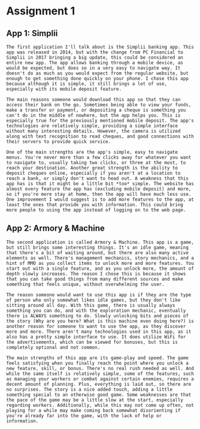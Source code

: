 # Assignment 1

## App 1: Simplii

  
    The first application I'll talk about is the Simplii banking app. This app was released in 2014, but with the change from PC Financial to Simplii in 2017 bringing a big update, this could be considered an entire new app. The app allows banking through a mobile device, as would be expected, but does so in a very easy to navigate way. It doesn't do as much as you would expect from the regular website, but enough to get something done quickly on your phone. I chose this app because although it is simple, it still brings a lot of use, especially with its mobile deposit feature.
	
    The main reasons someone would download this app so that they can access their bank on the go. Sometimes being able to view your funds, make a transfer or payment, or depositing a cheque is something you can't do in the middle of nowhere, but the app helps you. This is especially true for the previously mentioned mobile deposit. The app's technologies are relatively simple, providing a simple interface without many interesting details. However, the camera is utilized along with text recognition to read cheques, and good connections with their servers to provide quick service.
	
    One of the main strengths are the app's simple, easy to navigate menus. You're never more than a few clicks away for whatever you want to navigate to, usually taking two clicks, or three at the most, to reach your destination. Another great strength is the ability to deposit cheques online, especially if you aren't at a location to reach a bank, or simply don't want to head out. A weakness that this app has is that it might be a little bit *too* simple. The website has almost every feature the app has (excluding mobile deposit) and more, so if you're more stay at home, then the app will have much less use. One improvement I would suggest is to add more features to the app, at least the ones that provide you with information. This could bring more people to using the app instead of logging on to the web page.
	

## App 2: Armory & Machine


    The second application is called Armory & Machine. This app is a game, but still brings some interesting things. It's an idle game, meaning that there's a bit of waiting around, but there are also many active elements as well. There's management mechanics, story mechanics, and a hint of MMO as you collect items to unlock more and more features. You start out with a single feature, and as you unlock more, the amount of depth slowly increases. The reason I chose this is because it shows that you can take good things from many different sources and make something that feels unique, without overwhelming the user.
	
    The reason someone would want to use this app is if they are the type of person who only somewhat likes idle games, but they don't like sitting around all day. With this game, there is usually always something you can do, and with the exploration mechanic, eventually there is ALWAYS something to do. Slowly unlocking bits and pieces of the story (Why are you here? What is this machine even doing here?) is another reason for someone to want to use the app, as they discover more and more. There aren't many technologies used in this app, as it also has a pretty simple interface to use. It does utilize WiFi for the advertisements, which can be viewed for bonuses, but this is completely optional and not common.
	
    The main strengths of this app are its game-play and speed. The game feels satisfying when you finally reach the point where you unlock a new feature, skill, or bonus. There's no real rush needed as well. And while the same itself is relatively simple, some of the features, such as managing your workers or combat against certain enemies, requires a decent amount of planning. Plus, everything is laid out, so there are no surprises. The story is a nice added touch, adding a little something special to an otherwise good game. Some weaknesses are that the pace of the game may be a little slow at the start, especially regarding workers. Additionally, while this may not come up often, not playing for a while may make coming back somewhat disorienting if you're already far into the game, with the lack of help or information.
